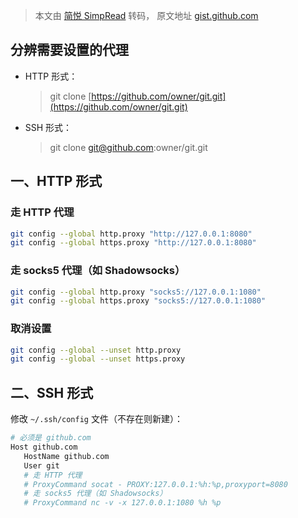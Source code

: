 > 本文由 [简悦 SimpRead](http://ksria.com/simpread/) 转码， 原文地址 [gist.github.com](https://gist.github.com/chuyik/02d0d37a49edc162546441092efae6a1)

分辨需要设置的代理
-----------------------

*   HTTP 形式：
  
    > git clone [https://github.com/owner/git.git](https://github.com/owner/git.git)
    
*   SSH 形式：
  
    > git clone [git@github.com](mailto:git@github.com):owner/git.git
    

一、HTTP 形式
----------------------

### 走 HTTP 代理

```sh
git config --global http.proxy "http://127.0.0.1:8080"
git config --global https.proxy "http://127.0.0.1:8080"
```

### 走 socks5 代理（如 Shadowsocks）

```sh
git config --global http.proxy "socks5://127.0.0.1:1080"
git config --global https.proxy "socks5://127.0.0.1:1080"
```

### 取消设置

```sh
git config --global --unset http.proxy
git config --global --unset https.proxy
```

二、SSH 形式
--------------------

修改 `~/.ssh/config` 文件（不存在则新建）：

```sh
# 必须是 github.com
Host github.com
   HostName github.com
   User git
   # 走 HTTP 代理
   # ProxyCommand socat - PROXY:127.0.0.1:%h:%p,proxyport=8080
   # 走 socks5 代理（如 Shadowsocks）
   # ProxyCommand nc -v -x 127.0.0.1:1080 %h %p
```